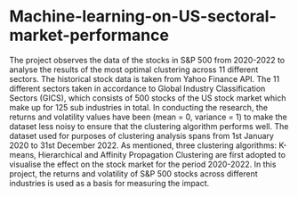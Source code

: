 # Machine-learning-on-US-sectoral-market-performance

The project observes the data of the stocks in S&P 500 from 2020-2022 to analyse
the results of the most optimal clustering across 11 different sectors. The historical
stock data is taken from Yahoo Finance API. The 11 different sectors taken in
accordance to Global Industry Classification Sectors (GICS), which consists of 500
stocks of the US stock market which make up for 125 sub industries in total. In
conducting the research, the returns and volatility values have been (mean = 0,
variance = 1) to make the dataset less noisy to ensure that the clustering algorithm
performs well. The dataset used for purposes of clustering analysis spans from 1st
January 2020 to 31st December 2022. As mentioned, three clustering algorithms: K-means, Hierarchical and Affinity
Propagation Clustering are first adopted to visualise the effect on the stock market
for the period 2020-2022. In this project, the returns and volatility of S&P 500
stocks across different industries is used as a basis for measuring the impact. 
